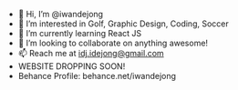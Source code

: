 - 👋 Hi, I’m @iwandejong
- 👀 I’m interested in Golf, Graphic Design, Coding, Soccer
- 🌱 I’m currently learning React JS
- 💞️ I’m looking to collaborate on anything awesome!
- 📫 Reach me at idj.idejong@gmail.com
- WEBSITE DROPPING SOON!
- Behance Profile: behance.net/iwandejong

<!---
iwandejong/iwandejong is a ✨ special ✨ repository because its `README.md` (this file) appears on your GitHub profile.
You can click the Preview link to take a look at your changes.
--->
